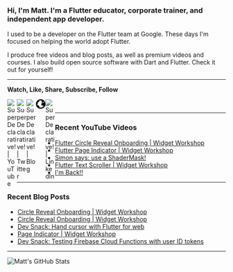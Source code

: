 ### Hi, I'm Matt. I'm a Flutter educator, corporate trainer, and independent app developer.

I used to be a developer on the Flutter team at Google. These days I'm focused on helping the world adopt Flutter.

I produce free videos and blog posts, as well as premium videos and courses. I also build open source software with Dart and Flutter. Check it out for yourself!

---

**Watch, Like, Share, Subscribe, Follow**

[<img align="left" alt="Super Declarative! | YouTube" width="22px" src="https://cdn.jsdelivr.net/npm/simple-icons@v3/icons/youtube.svg" />][youtube]
[<img align="left" alt="Super Declarative! | Twitter" width="22px" src="https://cdn.jsdelivr.net/npm/simple-icons@v3/icons/twitter.svg" />][twitter]
[<img align="left" alt="Super Declarative! | Blog" width="22px" src="https://cdn.jsdelivr.net/npm/simple-icons@v3/icons/medium.svg" />][blog]
[<img align="left" alt="Super Declarative! | Website" width="22px" src="https://raw.githubusercontent.com/iconic/open-iconic/master/svg/globe.svg" />][website]
[<img align="left" alt="Super Declarative! | LinkedIn" width="22px" src="https://cdn.jsdelivr.net/npm/simple-icons@v3/icons/linkedin.svg" />][linkedin]
<br>

---

### Recent YouTube Videos
<!-- YOUTUBE:START -->
- [Flutter Circle Reveal Onboarding | Widget Workshop](https://www.youtube.com/watch?v=QMqKAEjwEJc)
- [Flutter Page Indicator | Widget Workshop](https://www.youtube.com/watch?v=gYekEaDo91s)
- [Simon says: use a ShaderMask!](https://www.youtube.com/watch?v=RRC4FQ8ORDw)
- [Flutter Text Scroller | Widget Workshop](https://www.youtube.com/watch?v=HjJHO0NXI10)
- [I'm Back!!](https://www.youtube.com/watch?v=ELooA2lz8L8)
<!-- YOUTUBE:END -->

---

### Recent Blog Posts
<!-- BLOG-POST-LIST:START -->
- [Circle Reveal Onboarding | Widget Workshop](https://medium.com/super-declarative/circle-reveal-onboarding-widget-workshop-db5675b8f48a?source=rss----87da985e7675---4)
- [Circle Reveal Onboarding | Widget Workshop](https://medium.com/super-declarative/circle-reveal-onboarding-widget-workshop-11ef6cfb260e?source=rss----87da985e7675---4)
- [Dev Snack: Hand cursor with Flutter for web](https://medium.com/super-declarative/dev-snack-hand-cursor-with-flutter-for-web-a26b898fdf87?source=rss----87da985e7675---4)
- [Page Indicator | Widget Workshop](https://medium.com/super-declarative/page-indicator-widget-workshop-ad8c6e882779?source=rss----87da985e7675---4)
- [Dev Snack: Testing Firebase Cloud Functions with user ID tokens](https://medium.com/super-declarative/dev-snack-testing-firebase-cloud-functions-with-user-id-tokens-83841d3f06c?source=rss----87da985e7675---4)
<!-- BLOG-POST-LIST:END -->

---

<img align="left" alt="Matt's GitHub Stats" src="https://github-readme-stats.vercel.app/api?username=matthew-carroll&show_icons=true&hide_border=true">

[website]: https://superdeclarative.com
[youtube]: https://youtube.com/superdeclarative
[twitter]: https://twitter.com/suprdeclarative
[blog]: http://blog.superdeclarative.com
[linkedin]: https://www.linkedin.com/company/37550132